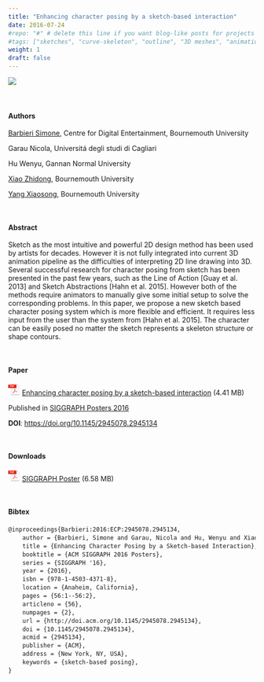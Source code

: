 ```yaml
---
title: "Enhancing character posing by a sketch-based interaction"
date: 2016-07-24
#repo: "#" # delete this line if you want blog-like posts for projects
#tags: ["sketches", "curve-skeleton", "outline", "3D meshes", "animation"]
weight: 1
draft: false
---
```


![](/resources/portfolio-img/enhancing-character-posing.jpg)

<br>

#### **Authors**

[Barbieri Simone](http://barbierisimone.com/), Centre for Digital Entertainment, Bournemouth University

Garau Nicola, Universitá degli studi di Cagliari

Hu Wenyu, Gannan Normal University

[Xiao Zhidong](https://staffprofiles.bournemouth.ac.uk/display/zxiao), Bournemouth University

[Yang Xiaosong](https://staffprofiles.bournemouth.ac.uk/display/xyang), Bournemouth University

<br>

#### **Abstract**

Sketch as the most intuitive and powerful 2D design method has been used by artists for decades. However it is not fully integrated into current 3D animation pipeline as the difficulties of interpreting 2D line drawing into 3D. Several successful research for character posing from sketch has been presented in the past few years, such as the Line of Action [Guay et al. 2013] and Sketch Abstractions [Hahn et al. 2015]. However both of the methods require animators to manually give some initial setup to solve the corresponding problems. In this paper, we propose a new sketch based character posing system which is more flexible and efficient. It requires less input from the user than the system from [Hahn et al. 2015]. The character can be easily posed no matter the sketch represents a skeleton structure or shape contours.

<br>

#### **Paper**

![](/resources/pdf-icon.png) [Enhancing character posing by a sketch-based interaction](/downloads/Enhancing%20Character%20Posing%20by%20a%20Sketch-Based%20Interaction.pdf) (4.41 MB)

Published in [SIGGRAPH Posters 2016](http://s2016.siggraph.org/)

**DOI**: https://doi.org/10.1145/2945078.2945134

<br>

#### **Downloads**

![](/resources/pdf-icon.png) [SIGGRAPH Poster](/downloads/Enhancing%20Character%20Posing%20by%20a%20Sketch-Based%20Interaction%20-%20Poster.pdf) (6.58 MB)

<br>

#### **Bibtex**

```latex
@inproceedings{Barbieri:2016:ECP:2945078.2945134,
    author = {Barbieri, Simone and Garau, Nicola and Hu, Wenyu and Xiao, Zhidong and Yang, Xiaosong},
    title = {Enhancing Character Posing by a Sketch-based Interaction},
    booktitle = {ACM SIGGRAPH 2016 Posters},
    series = {SIGGRAPH '16},
    year = {2016},
    isbn = {978-1-4503-4371-8},
    location = {Anaheim, California},
    pages = {56:1--56:2},
    articleno = {56},
    numpages = {2},
    url = {http://doi.acm.org/10.1145/2945078.2945134},
    doi = {10.1145/2945078.2945134},
    acmid = {2945134},
    publisher = {ACM},
    address = {New York, NY, USA},
    keywords = {sketch-based posing},
}
```



